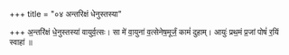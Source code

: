 +++
title = "०४ अन्तरिक्षं धेनुस्तस्या"

+++
अ॒न्तरि॑क्षं धे॒नुस्तस्या॑ वायुर्व॒त्सः। सा मे॑ वा॒युना॑ व॒त्सेनेष॒मूर्जं॒ कामं॑ दुहाम्। आयुः॑ प्रथ॒मं प्र॒जां पोषं॑ र॒यिं स्वाहा॑ ॥